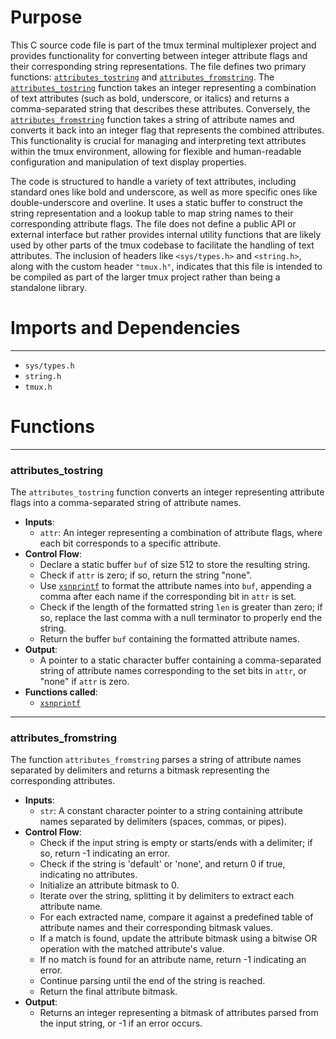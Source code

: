 # Purpose
This C source code file is part of the tmux terminal multiplexer project and provides functionality for converting between integer attribute flags and their corresponding string representations. The file defines two primary functions: [`attributes_tostring`](#attributes_tostring) and [`attributes_fromstring`](#attributes_fromstring). The [`attributes_tostring`](#attributes_tostring) function takes an integer representing a combination of text attributes (such as bold, underscore, or italics) and returns a comma-separated string that describes these attributes. Conversely, the [`attributes_fromstring`](#attributes_fromstring) function takes a string of attribute names and converts it back into an integer flag that represents the combined attributes. This functionality is crucial for managing and interpreting text attributes within the tmux environment, allowing for flexible and human-readable configuration and manipulation of text display properties.

The code is structured to handle a variety of text attributes, including standard ones like bold and underscore, as well as more specific ones like double-underscore and overline. It uses a static buffer to construct the string representation and a lookup table to map string names to their corresponding attribute flags. The file does not define a public API or external interface but rather provides internal utility functions that are likely used by other parts of the tmux codebase to facilitate the handling of text attributes. The inclusion of headers like `<sys/types.h>` and `<string.h>`, along with the custom header `"tmux.h"`, indicates that this file is intended to be compiled as part of the larger tmux project rather than being a standalone library.
# Imports and Dependencies

---
- `sys/types.h`
- `string.h`
- `tmux.h`


# Functions

---
### attributes_tostring<!-- {{#callable:attributes_tostring}} -->
The `attributes_tostring` function converts an integer representing attribute flags into a comma-separated string of attribute names.
- **Inputs**:
    - `attr`: An integer representing a combination of attribute flags, where each bit corresponds to a specific attribute.
- **Control Flow**:
    - Declare a static buffer `buf` of size 512 to store the resulting string.
    - Check if `attr` is zero; if so, return the string "none".
    - Use [`xsnprintf`](xmalloc.c.driver.md#xsnprintf) to format the attribute names into `buf`, appending a comma after each name if the corresponding bit in `attr` is set.
    - Check if the length of the formatted string `len` is greater than zero; if so, replace the last comma with a null terminator to properly end the string.
    - Return the buffer `buf` containing the formatted attribute names.
- **Output**:
    - A pointer to a static character buffer containing a comma-separated string of attribute names corresponding to the set bits in `attr`, or "none" if `attr` is zero.
- **Functions called**:
    - [`xsnprintf`](xmalloc.c.driver.md#xsnprintf)


---
### attributes_fromstring<!-- {{#callable:attributes_fromstring}} -->
The function `attributes_fromstring` parses a string of attribute names separated by delimiters and returns a bitmask representing the corresponding attributes.
- **Inputs**:
    - `str`: A constant character pointer to a string containing attribute names separated by delimiters (spaces, commas, or pipes).
- **Control Flow**:
    - Check if the input string is empty or starts/ends with a delimiter; if so, return -1 indicating an error.
    - Check if the string is 'default' or 'none', and return 0 if true, indicating no attributes.
    - Initialize an attribute bitmask to 0.
    - Iterate over the string, splitting it by delimiters to extract each attribute name.
    - For each extracted name, compare it against a predefined table of attribute names and their corresponding bitmask values.
    - If a match is found, update the attribute bitmask using a bitwise OR operation with the matched attribute's value.
    - If no match is found for an attribute name, return -1 indicating an error.
    - Continue parsing until the end of the string is reached.
    - Return the final attribute bitmask.
- **Output**:
    - Returns an integer representing a bitmask of attributes parsed from the input string, or -1 if an error occurs.



